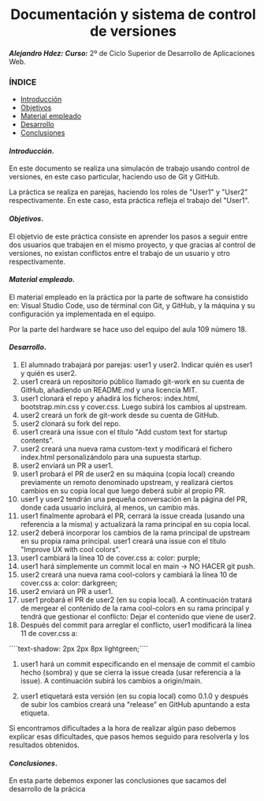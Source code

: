 
<center>

# Documentación y sistema de control de versiones


</center>

***Alejandro Hdez:***
***Curso:*** 2º de Ciclo Superior de Desarrollo de Aplicaciones Web.

### ÍNDICE

+ [Introducción](#id1)
+ [Objetivos](#id2)
+ [Material empleado](#id3)
+ [Desarrollo](#id4)
+ [Conclusiones](#id5)


#### ***Introducción***. <a name="id1"></a>

En este documento se realiza una simulacón de trabajo usando control de versiones, en este caso particular, haciendo uso de Git y GitHub.

La práctica se realiza en parejas, haciendo los roles de "User1" y "User2" respectivamente. En este caso, esta práctica refleja el trabajo del "User1".

#### ***Objetivos***. <a name="id2"></a>

El objetvio de este práctica consiste en aprender los pasos a seguir entre dos usuarios que trabajen en el mismo proyecto, y que gracias al control de versiones, no existan conflictos entre el trabajo de un usuario y otro respectivamente.

#### ***Material empleado***. <a name="id3"></a>

El material empleado en la práctica por la parte de software ha consistido en: Visual Studio Code, uso de términal con Git, y GitHub, y la máquina y su configuración ya implementada en el equipo.

Por la parte del hardware se hace uso del equipo del aula 109 número 18.

#### ***Desarrollo***. <a name="id4"></a>

1. El alumnado trabajará por parejas: user1 y user2. Indicar quién es user1 y quién es user2.
2. user1 creará un repositorio público llamado git-work en su cuenta de GitHub, añadiendo un README.md y una licencia MIT.
3. user1 clonará el repo y añadirá los ficheros: index.html, bootstrap.min.css y cover.css. Luego subirá los cambios al upstream.
4. user2 creará un fork de git-work desde su cuenta de GitHub.
5. user2 clonará su fork del repo.
6. user1 creará una issue con el título "Add custom text for startup contents".
7. user2 creará una nueva rama custom-text y modificará el fichero index.html personalizándolo para una supuesta startup.
8. user2 enviará un PR a user1.
9. user1 probará el PR de user2 en su máquina (copia local) creando previamente un remoto denominado upstream, y realizará ciertos cambios en su copia local que luego deberá subir al propio PR.
10. user1 y user2 tendrán una pequeña conversación en la página del PR, donde cada usuario incluirá, al menos, un cambio más.
11. user1 finalmente aprobará el PR, cerrará la issue creada (usando una referencia a la misma) y actualizará la rama principal en su copia local.
12. user2 deberá incorporar los cambios de la rama principal de upstream en su propia rama principal.
user1 creará una issue con el título "Improve UX with cool colors".
14. user1 cambiará la línea 10 de cover.css a:
color: purple;
1. user1 hará simplemente un commit local en main → NO HACER git push.
2. user2 creará una nueva rama cool-colors y cambiará la línea 10 de cover.css a:
color: darkgreen;
1. user2 enviará un PR a user1.
2. user1 probará el PR de user2 (en su copia local). A continuación tratará de mergear el contenido de la rama cool-colors en su rama principal y tendrá que gestionar el conflicto: Dejar el contenido que viene de user2.
3. Después del commit para arreglar el conflicto, user1 modificará la línea 11 de cover.css a:

´´´´text-shadow: 2px 2px 8px lightgreen;´´´´

1. user1 hará un commit especificando en el mensaje de commit el cambio hecho (sombra) y que se cierra la issue creada (usar referencia a la issue). A continuación subirá los cambios a origin/main.

2. user1 etiquetará esta versión (en su copia local) como 0.1.0 y después de subir los cambios creará una "release" en GitHub apuntando a esta etiqueta.

Si encontramos dificultades a la hora de realizar algún paso debemos explicar esas dificultades, que pasos hemos seguido para resolverla y los resultados obtenidos.

#### ***Conclusiones***. <a name="id5"></a>

En esta parte debemos exponer las conclusiones que sacamos del desarrollo de la prácica